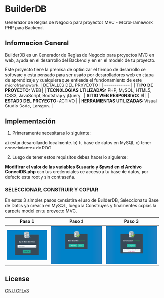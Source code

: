 # BuilderDB

Generador de Reglas de Negocio para proyectos MVC - MicroFramework PHP para Backend.

## Informacion General

BuilderDB es un Generador de Reglas de Negocio para proyectos MVC en web, ayuda en el desarrollo del Backend y en en el modelo de tu proyecto.

Este proyecto tiene la premisa de optimizar el tiempo de desarrollo de software y esta pensado para ser usado por desarolladores web en etapa de aprendizaje y cualquiera que entienda el funcionamiento de este microframework.
| DETALLES DEL PROYECTO  |
| ------------- |
| **TIPO DE PROYECTO:** WEB  |
| **TECNOLOGIAS UTILIZADAS:** PHP, MySQL, HTML5, CSS3, JavaScript, Bootstrap y jQuery  |
| **SITIO WEB RESPONSIVO:** SÍ  |
| **ESTADO DEL PROYECTO:** ACTIVO  |
| **HERRAMIENTAS UTILIZADAS:** Visual Studio Code, Laragon.  |

## Implementación

1) Primeramente necesitaras lo siguiente:

a) estar desarollando localmente.
b) tu base de datos en MySQL
c) tener conocimientos de POO.

2) Luego de tener estos requisitos debes hacer lo siguiente:

**Modificar el valor de las variables $usuario y $pwsd en el Archivo ConectDB.php** con tus credenciales de acceso a tu base de datos, por defecto esta root y sin contraseña.

### SELECCIONAR, CONSTRUIR Y COPIAR

En estos 3 simples pasos consistira el uso de BuilderDB, Selecciona tu Base de Datos ya creada en MySQL, luego la Construyes y finalmentes copias la carpeta model en tu proyecto MVC.

| Paso 1 | Paso 2 | Paso 3 |
| ------ | ------ | ------ |
| ![Paso 1](https://github.com/flvportafolio/BuilderDB/blob/master/paso1.png) | ![Test Image 4](https://github.com/flvportafolio/BuilderDB/blob/master/paso2.png) | ![Test Image 4](https://github.com/flvportafolio/BuilderDB/blob/master/paso3.png) |

## License
[GNU GPLv3](https://choosealicense.com/licenses/gpl-3.0/)
